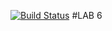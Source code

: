 [![Build Status](https://travis-ci.org/geminishkv/lab06.svg?branch=master)](https://travis-ci.org/geminishkv/lab06)
#LAB 6
